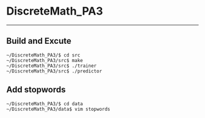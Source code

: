 # DiscreteMath_PA3
-----------------------------------------------------------------------
## Build and Excute
    ~/DiscreteMath_PA3/$ cd src
    ~/DiscreteMath_PA3/src$ make
    ~/DiscreteMath_PA3/src$ ./trainer
    ~/DiscreteMath_PA3/src$ ./predictor
  
## Add stopwords
    ~/DiscreteMath_PA3/$ cd data
    ~/DiscreteMath_PA3/data$ vim stopwords
